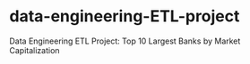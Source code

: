 # data-engineering-ETL-project
Data Engineering ETL Project: Top 10 Largest Banks by Market Capitalization
